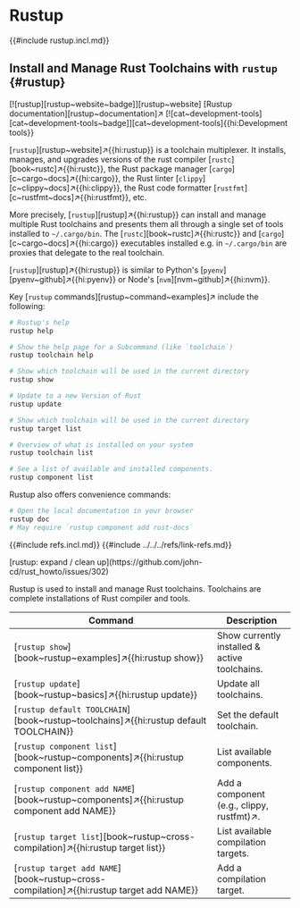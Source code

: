 # Rustup

{{#include rustup.incl.md}}

## Install and Manage Rust Toolchains with `rustup` {#rustup}

[![rustup][rustup~website~badge]][rustup~website] [Rustup documentation][rustup~documentation]↗ [![cat~development-tools][cat~development-tools~badge]][cat~development-tools]{{hi:Development tools}}

[`rustup`][rustup~website]↗{{hi:rustup}} is a toolchain multiplexer. It installs, manages, and upgrades versions of the rust compiler [`rustc`][book~rustc]↗{{hi:rustc}}, the Rust package manager [`cargo`][c~cargo~docs]↗{{hi:cargo}}, the Rust linter [`clippy`][c~clippy~docs]↗{{hi:clippy}}, the Rust code formatter [`rustfmt`][c~rustfmt~docs]↗{{hi:rustfmt}}, etc.

More precisely, [`rustup`][rustup]↗{{hi:rustup}} can install and manage multiple Rust toolchains and presents them all through a single set of tools installed to `~/.cargo/bin`. The [`rustc`][book~rustc]↗{{hi:rustc}} and [`cargo`][c~cargo~docs]↗{{hi:cargo}} executables installed e.g. in `~/.cargo/bin` are proxies that delegate to the real toolchain.

[`rustup`][rustup]↗{{hi:rustup}} is similar to Python's [`pyenv`][pyenv~github]↗{{hi:pyenv}} or Node's [`nvm`][nvm~github]↗{{hi:nvm}}.

Key [`rustup` commands][rustup~command~examples]↗ include the following:

```sh
# Rustup's help
rustup help

# Show the help page for a Subcommand (like `toolchain`)
rustup toolchain help

# Show which toolchain will be used in the current directory
rustup show

# Update to a new Version of Rust
rustup update

# Show which toolchain will be used in the current directory
rustup target list

# Overview of what is installed on your system
rustup toolchain list

# See a list of available and installed components.
rustup component list
```

Rustup also offers convenience commands:

```sh
# Open the local documentation in your browser
rustup doc
# May require `rustup component add rust-docs`
```

{{#include refs.incl.md}}
{{#include ../../../refs/link-refs.md}}

<div class="hidden">
[rustup: expand / clean up](https://github.com/john-cd/rust_howto/issues/302)

Rustup is used to install and manage Rust toolchains. Toolchains are complete installations of Rust compiler and tools.

| Command | Description |
|---|---|
| [`rustup show`][book~rustup~examples]↗{{hi:rustup show}} | Show currently installed & active toolchains. |
| [`rustup update`][book~rustup~basics]↗{{hi:rustup update}} | Update all toolchains. |
| [`rustup default TOOLCHAIN`][book~rustup~toolchains]↗{{hi:rustup default TOOLCHAIN}} | Set the default toolchain. |
| [`rustup component list`][book~rustup~components]↗{{hi:rustup component list}} | List available components. |
| [`rustup component add NAME`][book~rustup~components]↗{{hi:rustup component add NAME}} | Add a component (e.g., clippy, rustfmt)↗. |
| [`rustup target list`][book~rustup~cross-compilation]↗{{hi:rustup target list}} | List available compilation targets. |
| [`rustup target add NAME`][book~rustup~cross-compilation]↗{{hi:rustup target add NAME}} | Add a compilation target. |

</div>
